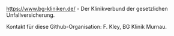 https://www.bg-kliniken.de/ - Der Klinikverbund der gesetzlichen Unfallversicherung.

Kontakt f&uuml;r diese Github-Organisation: F. Kley, BG Klinik Murnau.
